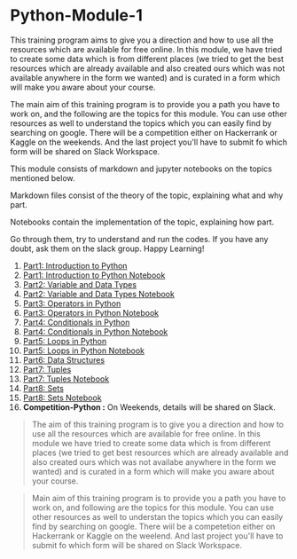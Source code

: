 # Python-Module-1

This training program aims to give you a direction and how to use all the resources which are available for free online. In this module, we have tried to create some data which is from different places (we tried to get the best resources which are already available and also created ours which was not available anywhere in the form we wanted) and is curated in a form which will make you aware about your course.

The main aim of this training program is to provide you a path you have to work on, and the following are the topics for this module. You can use other resources as well to understand the topics which you can easily find by searching on google. There will be a competition either on Hackerrank or Kaggle on the weekends. And the last project you'll have to submit fo which form will be shared on Slack Workspace.

This module consists of markdown and jupyter notebooks on the topics mentioned below.

Markdown files consist of the theory of the topic, explaining what and why part.

Notebooks contain the implementation of the topic, explaining how part. 

Go through them, try to understand and run the codes. If you have any doubt, ask them on the slack group. Happy Learning!

1. [Part1: Introduction to Python](https://github.com/DevIncept/Python-Module-1/blob/master/Part1-Python-basics.md)
2. [Part1: Introduction to Python Notebook](https://github.com/DevIncept/Python-Module-1/blob/master/Part1-Python-Basics.ipynb)
3. [Part2: Variable and Data Types](https://github.com/DevIncept/Python-Module-1/blob/master/Part2-Variables-Data-types.md)
4. [Part2: Variable and Data Types Notebook](https://github.com/DevIncept/Python-Module-1/blob/master/Part2-Variable-Data-type.ipynb)
5. [Part3: Operators in Python](https://github.com/DevIncept/Python-Module-1/blob/master/Part3-Basic-Operators.md)
6. [Part3: Operators in Python Notebook](https://github.com/DevIncept/Python-Module-1/blob/master/Part3-Basic-Operators.ipynb)
7. [Part4: Conditionals in Python](https://github.com/DevIncept/Python-Module-1/blob/master/Part4-Conditionals.md)
8. [Part4: Conditionals in Python Notebook](https://github.com/DevIncept/Python-Module-1/blob/master/Part4-Conditionals.ipynb)
9. [Part5: Loops in Python](https://github.com/DevIncept/Python-Module-1/blob/master/Part5-Loops.md)
10. [Part5: Loops in Python Notebook](https://github.com/DevIncept/Python-Module-1/blob/master/Part5-Loops.ipynb)
11. [Part6: Data Structures](https://github.com/DevIncept/Python-Module-1/blob/master/Part6-Data-Structures.md)
12. [Part7: Tuples](https://github.com/DevIncept/Python-Module-1/blob/master/Part7-Tuples.md)
13. [Part7: Tuples Notebook](https://github.com/DevIncept/Python-Module-1/blob/master/Part7-Tuples.ipynb)
14. [Part8: Sets](https://github.com/DevIncept/Python-Module-1/blob/master/Part8-Sets.md)
15. [Part8: Sets Notebook](https://github.com/DevIncept/Python-Module-1/blob/master/Part8-Sets.ipynb)
16. **Competition-Python :** On Weekends, details will be shared on Slack.

> The aim of this training program is to give you a direction and how to use all the resources which are available for free online. In this module we have tried to create some data which is from different places (we tried to get best resources which are already available and also created ours which was not availabe anywhere in the form we wanted) and is curated in a form which will make you aware about your course.

> Main aim of this training program is to provide you a path you have to work on, and following are the topics for this module. You can use other resources as well to understan the topics which you can easily find by searching on google. There wiil be a competetion either on Hackerrank or Kaggle on the weelend. And last project you'll have to submit fo which form will be shared on Slack Workspace.
